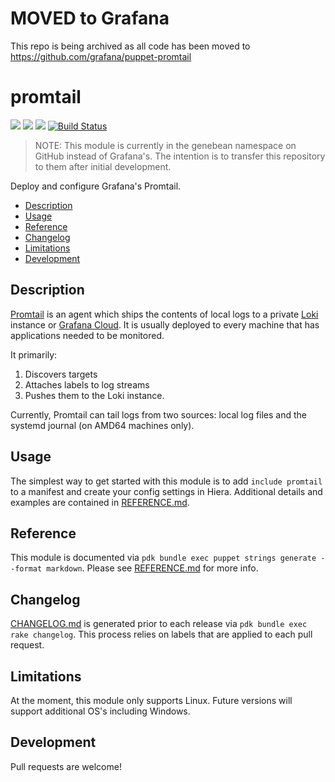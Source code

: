 # MOVED to Grafana

This repo is being archived as all code has been moved to https://github.com/grafana/puppet-promtail


# promtail

![](https://img.shields.io/puppetforge/pdk-version/grafana/promtail.svg?style=popout)
![](https://img.shields.io/puppetforge/v/grafana/promtail.svg?style=popout)
![](https://img.shields.io/puppetforge/dt/grafana/promtail.svg?style=popout)
[![Build Status](https://travis-ci.org/genebean/grafana-promtail.svg?branch=master)](https://travis-ci.org/genebean/grafana-promtail)

> NOTE: This module is currently in the genebean namespace on GitHub instead of Grafana's. The intention is to transfer this repository to them after initial development.

Deploy and configure Grafana's Promtail.

- [Description](#description)
- [Usage](#usage)
- [Reference](#reference)
- [Changelog](#changelog)
- [Limitations](#limitations)
- [Development](#development)

## Description

[Promtail](https://github.com/grafana/loki/tree/master/docs/clients/promtail) is an agent which ships the contents of local logs to a private [Loki](https://grafana.com/oss/loki) instance or [Grafana Cloud](https://grafana.com/products/cloud). It is usually deployed to every machine that has applications needed to be monitored.

It primarily:

1. Discovers targets
2. Attaches labels to log streams
3. Pushes them to the Loki instance.

Currently, Promtail can tail logs from two sources: local log files and the systemd journal (on AMD64 machines only).

## Usage

The simplest way to get started with this module is to add `include promtail` to a manifest and create your config settings in Hiera. Additional details and examples are contained in [REFERENCE.md](REFERENCE.md).

## Reference

This module is documented via
`pdk bundle exec puppet strings generate --format markdown`.
Please see [REFERENCE.md](REFERENCE.md) for more info.

## Changelog

[CHANGELOG.md](CHANGELOG.md) is generated prior to each release via
`pdk bundle exec rake changelog`. This process relies on labels that are applied to each pull request.

## Limitations

At the moment, this module only supports Linux. Future versions will support additional OS's including Windows.

## Development

Pull requests are welcome!
